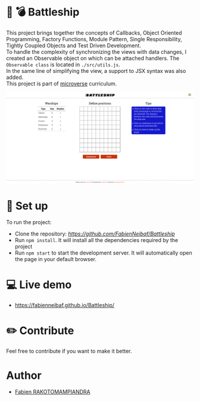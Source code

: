# :speedboat: :bomb: Battleship

This project brings together the concepts of Callbacks, Object Oriented Programming, Factory Functions, Module Pattern, Single Responsibility, Tightly Coupled Objects and Test Driven Development.  
To handle the complexity of synchronizing the views with data changes, I created an Observable object on which can be attached handlers. The `Observable class` is located in `./src/utils.js`.  
In the same line of simplifying the view, a support to JSX syntax was also added.  
This project is part of [microverse](https://www.microverse.org/) curriculum.

![Battleship](https://github.com/FabienNeibaf/Portfolio/blob/master/src/images/Battleship.png)

# :electric_plug: Set up

To run the project:

- Clone the repository: _https://github.com/FabienNeibaf/Battleship_
- Run `npm install`. It will install all the dependencies required by the project
- Run `npm start` to start the development server. It will automatically open the page in your default browser.

# :computer: Live demo

- https://fabienneibaf.github.io/Battleship/

# :pencil2: Contribute

Feel free to contribute if you want to make it better.

# Author

- [Fabien RAKOTOMAMPIANDRA](https://github.com/FabienNeibaf/)
